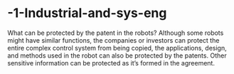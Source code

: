 # -1-Industrial-and-sys-eng
What can be protected by the patent in the robots? 
Although some robots might have similar functions, the companies or investors can protect the entire complex control system from being copied, the applications, design, and methods used in the robot can also be protected by the patents. 
Other sensitive information can be protected as it’s formed in the agreement.
